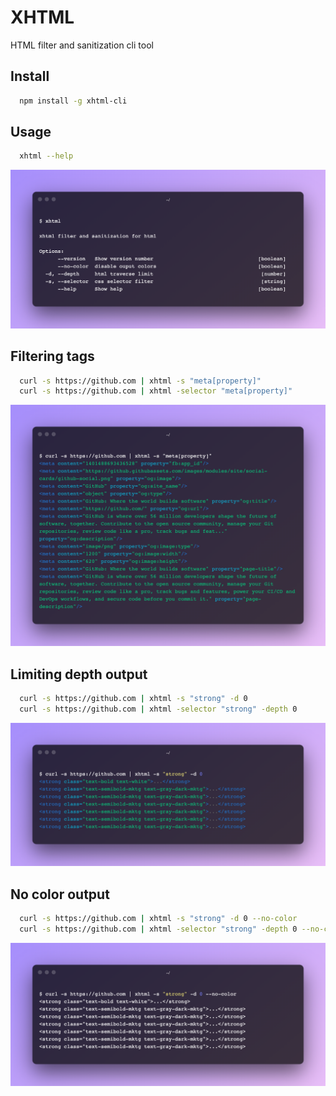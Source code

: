 # XHTML

HTML filter and sanitization cli tool

## Install

```bash
  npm install -g xhtml-cli
```

## Usage

```bash
  xhtml --help
```

![help command](example-help.png)

## Filtering tags

```bash
  curl -s https://github.com | xhtml -s "meta[property]"
  curl -s https://github.com | xhtml -selector "meta[property]"
```

![meta](example-filter-meta.png)

## Limiting depth output

```bash
  curl -s https://github.com | xhtml -s "strong" -d 0
  curl -s https://github.com | xhtml -selector "strong" -depth 0
```

![meta](example-hide-child.png)

## No color output

```bash
  curl -s https://github.com | xhtml -s "strong" -d 0 --no-color
  curl -s https://github.com | xhtml -selector "strong" -depth 0 --no-color
```

![meta](example-no-color.png)
